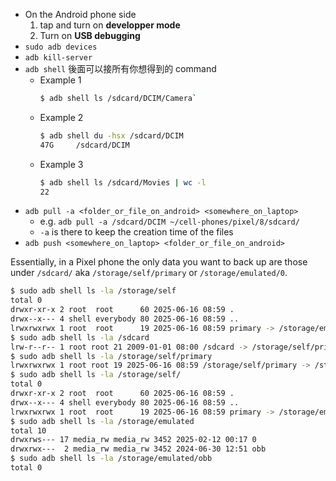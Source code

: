 


- On the Android phone side
    1. tap and turn on **developper mode**
    1. Turn on **USB debugging**
- `sudo adb devices`
- `adb kill-server`
- `adb shell` 後面可以接所有你想得到的 command
    - Example 1
      ```bash
      $ adb shell ls /sdcard/DCIM/Camera`
      ```
    - Example 2
      ```bash
      $ adb shell du -hsx /sdcard/DCIM
      47G     /sdcard/DCIM
      ```
    - Example 3
      ```bash
      $ adb shell ls /sdcard/Movies | wc -l
      22
      ```
- `adb pull -a <folder_or_file_on_android> <somewhere_on_laptop>`
    - e.g. `adb pull -a /sdcard/DCIM ~/cell-phones/pixel/8/sdcard/`
    - `-a` is there to keep the creation time of the files
- `adb push <somewhere_on_laptop> <folder_or_file_on_android>`



Essentially, in a Pixel phone the only data you want to back up are those under
`/sdcard/` aka `/storage/self/primary` or `/storage/emulated/0`.

```bash
$ sudo adb shell ls -la /storage/self
total 0
drwxr-xr-x 2 root  root      60 2025-06-16 08:59 .
drwx--x--- 4 shell everybody 80 2025-06-16 08:59 ..
lrwxrwxrwx 1 root  root      19 2025-06-16 08:59 primary -> /storage/emulated/0
$ sudo adb shell ls -la /sdcard
lrw-r--r-- 1 root root 21 2009-01-01 08:00 /sdcard -> /storage/self/primary
$ sudo adb shell ls -la /storage/self/primary
lrwxrwxrwx 1 root root 19 2025-06-16 08:59 /storage/self/primary -> /storage/emulated/0
$ sudo adb shell ls -la /storage/self/
total 0
drwxr-xr-x 2 root  root      60 2025-06-16 08:59 .
drwx--x--- 4 shell everybody 80 2025-06-16 08:59 ..
lrwxrwxrwx 1 root  root      19 2025-06-16 08:59 primary -> /storage/emulated/0
$ sudo adb shell ls -la /storage/emulated
total 10
drwxrws--- 17 media_rw media_rw 3452 2025-02-12 00:17 0
drwxrwx---  2 media_rw media_rw 3452 2024-06-30 12:51 obb
$ sudo adb shell ls -la /storage/emulated/obb
total 0
```

